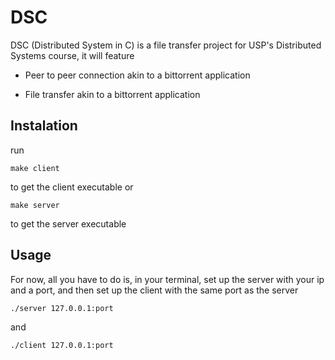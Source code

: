 # DSC

DSC (Distributed System in C) is a file transfer project for USP's Distributed Systems course, it will feature

- Peer to peer connection akin to a bittorrent application

- File transfer akin to a bittorrent application

## Instalation

run
```console
make client
```
to get the client executable
or
```console
make server
```
to get the server executable

## Usage

For now, all you have to do is, in your terminal, set up the server with your ip and a port, and then set up the client with the same port as the server
```console
./server 127.0.0.1:port
```
and
```console
./client 127.0.0.1:port
``` 
